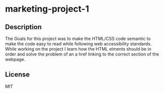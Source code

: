 # marketing-project-1

## Description

The Goals for this project was to make the HTML/CSS code semantic to make the code easy to read while following web accessibility standards.
While working on the project I learn how the HTML elments should be in order and solve the problem of an a href linking to the correct section of the webpage.

## License
MIT
